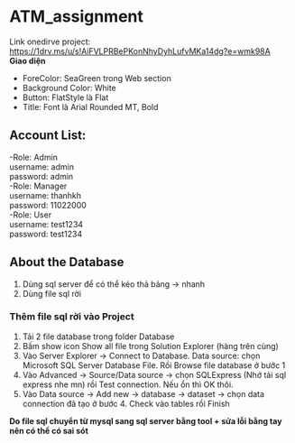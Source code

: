 # ATM_assignment

Link onedirve project: https://1drv.ms/u/s!AiFVLPRBePKonNhyDyhLufvMKa14dg?e=wmk98A \
**Giao diện** 
- ForeColor: SeaGreen trong Web section 
- Background Color: White
- Button: FlatStyle là Flat 
- Title: Font là Arial Rounded MT, Bold
## Account List:
-Role: Admin\
	username: admin	\
	password: admin\
-Role: Manager\
	username: thanhkh\
	password: 11022000\
-Role: User \
	username: test1234 \
	password: test1234 
## About the Database
1. Dùng sql server để có thể kéo thả bảng -> nhanh
2. Dùng file sql rời
### Thêm file sql rời vào Project
1. Tải 2 file database trong folder Database
2. Bấm show icon Show all file trong Solution Explorer (hàng trên cùng)
3. Vào Server Explorer -> Connect to Database. Data source: chọn Microsoft SQL Server Database File. Rồi Browse file database ở bước 1
4. Vào Advanced -> Source/Data source -> chọn SQLExpress (Nhớ tải sql express nhe mn) rồi Test connection. Nếu ổn thì OK thôi.
5. Vào Data source -> Add new -> database -> dataset -> chọn data connection đã tạo ở bước 4. Check vào tables rồi Finish

**Do file sql chuyển từ mysql sang sql server bằng tool + sửa lỗi bằng tay nên có thể có sai sót**

